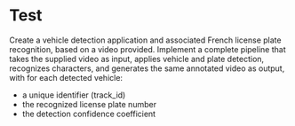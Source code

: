 # Test

Create a vehicle detection application and associated French license plate recognition, based on a video provided.
Implement a complete pipeline that takes the supplied video as input, applies vehicle and plate detection, recognizes characters, and generates the same annotated video as output, with for each detected vehicle:

- a unique identifier (track_id)
- the recognized license plate number
- the detection confidence coefficient
